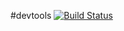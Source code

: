 #devtools [![Build Status](https://travis-ci.org/lutak-srce/devtools.svg)](https://travis-ci.org/lutak-srce/devtools)
